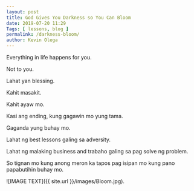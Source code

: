 ```yaml
--- 
layout: post 
title: God Gives You Darkness so You Can Bloom
date: 2019-07-20 11:29
Tags: [ lessons, blog ]
permalink: /darkness-bloom/ 
author: Kevin Olega 
--- 
```

Everything in life happens for you.

Not to you.

Lahat yan blessing.

Kahit masakit.

Kahit ayaw mo.

Kasi ang ending, kung gagawin mo yung tama.

Gaganda yung buhay mo.

Lahat ng best lessons galing sa adversity.

Lahat ng malaking business and trabaho galing sa pag solve ng problem.

So tignan mo kung anong meron ka tapos pag isipan mo kung pano papabutihin buhay mo.

![IMAGE TEXT]({{ site.url }}/images/Bloom.jpg).